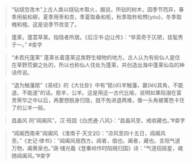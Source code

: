 > “钻燧忽改木”上古人类以燧钻木取火，据说，所钻的树木，因季节而异，春季用榆和柳，夏季用枣和杏，季夏取桑和柘，秋季取柞和槱(yóu)，冬季取槐和檀。这是说季节改变了。

> 蓬莱，蓬蒿草莱。指隐者所居。《后汉书·边让传》：“举英奇于仄陋，拔髦秀于～。” #查字

>“未若托蓬莱” 蓬莱长着蓬莱这类野生植物的地方。古人认为有些仙人是住在草野荒僻之处的，所以也称仙人住处为蓬莱，并创造出海中蓬莱仙岛的神话传说。

> “退为触藩羝”《易经》的《大壮卦》中有“羝(dī)羊触藩，赢(léi)其角，不能退，不能遂”的话。羝羊，公羊。这是用这一古代比喻，说明如果陷溺在富贵荣华之中以后，再要想脱身归隐，就不免进退两难，像一头角被篱笆卡住了的公羊一般。

> 昌盍风 同“阊阖风”。汉·班固《白虎通·八风》：“昌盍风至，戒收藏也。”#查字

> “阊阖西南来”阊阖风 《淮南子·天文训》：“凉风至四十五日，阊阖风至。”《史记·律书》：“阊阖风居西方。阊者，倡也。阖者，藏也。言阳气道万物，阖黄泉也。”唐·储光羲《登秦岭作时陷贼归国》诗：“气逐招摇星，魂随阊阖风。”#查字
